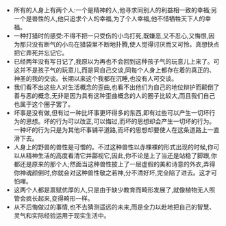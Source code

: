 - 所有的人身上有两个人:一个是精神的人,他寻求同别人的利益相一致的幸福;另一个是兽性的人,他只追求个人的幸福,为了个人幸福,他不惜牺牲天下人的幸福。
- 一种打猎时的感受:不得不把一只受伤的小鸟打死,既嫌恶,又不忍心,又悔恨,因为那只没有断气的小鸟在猎袋里不断地扑腾,使人觉得讨厌而又可怜。真想快点把它弄死并忘记它。
- 已经两年没有写日记了,我原以为再也不会回到这种孩子气的玩意儿上来了。可这并不是孩子气的玩意儿,而是同自己交谈,同每个人身上都存在着的真正的、神圣的我的交谈。长期以来这个我都在沉睡,也没有人可交谈。
- 我们看不出这些人对生活概念的歪曲,也看不出他们为自己的地位辩护而颠倒了善与恶的概念,无非是因为具有这种歪曲概念的人的圈子比较大,而且我们自己也属于这个圈子罢了。
- 坏事是没有做,但有过一种比坏事更坏得多的东西,即有过些可以产生一切坏行为的思想。坏的行为可以改正,可以悔过,而坏的思想却会产生一切坏的行为。一种坏的行为只是为其他坏事铺平道路,而坏的思想却要使人在这条道路上一直滑下去。
- 人身上的野兽的兽性是可憎的。不过这种兽性以赤棵裸的形式出现的时候,你可以从精神生活的高度看清它并酃视它,因此,你不论是上了当还是站稳了脚跟,你都还是原来的那个人;然面当这种兽性披上了一层虚假的美和诗意的外衣,弄得你神魂颜倒时,你就会对这种兽性敬之若神,分不清好坏,完全陷了进去。这才可怕哩。
- 这两个人都是禀赋优厚的人,只是由于缺少教育而畸形发展了,就像植物无人照管会疯长起来,变得畸形一样。
- 从不后悔做过的事情,也不去猜测遥远的未来,而是全力以赴地把自己的智慧、灵气和实际经验运用于现实生活中。